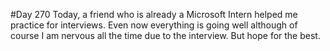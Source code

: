 #Day 270
Today, a friend who is already a Microsoft Intern helped me practice for interviews. Even now everything is going well although of course I am nervous all the time due to the interview. But hope for the best.